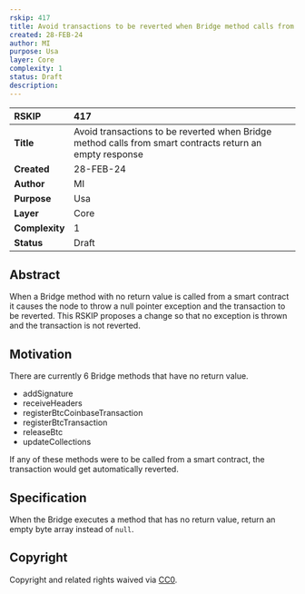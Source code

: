 ```yaml
---
rskip: 417
title: Avoid transactions to be reverted when Bridge method calls from smart contracts return an empty response
created: 28-FEB-24
author: MI
purpose: Usa
layer: Core 
complexity: 1
status: Draft
description: 
---
```


|RSKIP          |417           |
| :------------ |:-------------|
|**Title**      |Avoid transactions to be reverted when Bridge method calls from smart contracts return an empty response |
|**Created**    |28-FEB-24 |
|**Author**     |MI |
|**Purpose**    |Usa |
|**Layer**      |Core |
|**Complexity** |1 |
|**Status**     |Draft |

## Abstract

When a Bridge method with no return value is called from a smart contract it causes the node to throw a null pointer exception and the transaction to be reverted. This RSKIP proposes a change so that no exception is thrown and the transaction is not reverted.

## Motivation

There are currently 6 Bridge methods that have no return value.

- addSignature
- receiveHeaders
- registerBtcCoinbaseTransaction
- registerBtcTransaction
- releaseBtc
- updateCollections

If any of these methods were to be called from a smart contract, the transaction would get automatically reverted. 

## Specification

When the Bridge executes a method that has no return value, return an empty byte array instead of `null`.

## Copyright

Copyright and related rights waived via [CC0](https://creativecommons.org/publicdomain/zero/1.0/).
